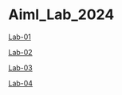 # Aiml_Lab_2024
[Lab-01](https://github.com/SaiSupraja2004/Aiml_Lab_2024/blob/main/LAB_01.ipynb)

[Lab-02](https://github.com/SaiSupraja2004/Aiml_Lab_2024/blob/main/LAB_02.ipynb)

[Lab-03](https://github.com/SaiSupraja2004/Aiml_Lab_2024/blob/main/Lab03-AIML.ipynb)

[Lab-04](https://github.com/SaiSupraja2004/Aiml_Lab_2024/blob/main/Lab_4-checkpoint.ipynb)
